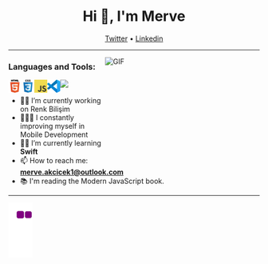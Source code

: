 <h1 align="center">Hi 👋, I'm Merve</h1>


<p align="center">
  <a href="https://twitter.com/merveeakcicek">Twitter</a> •
  <a href="https://www.linkedin.com/in/merve-akcicek/">Linkedin</a> 
</p>

---
<img align="right" alt="GIF" src="https://media.giphy.com/media/q6RoNkLlFNjaw/giphy.gif" top="20px" width="310" height="210" /> 

### Languages and Tools:
<a href = 'https://en.wikipedia.org/wiki/HTML'> <img align="left" alt="HTML5" width="26px" src="https://raw.githubusercontent.com/github/explore/80688e429a7d4ef2fca1e82350fe8e3517d3494d/topics/html/html.png"/></a>
<a href = 'https://en.wikipedia.org/wiki/CSS'> <img align="left" alt="CSS3" width="26px" src="https://raw.githubusercontent.com/github/explore/80688e429a7d4ef2fca1e82350fe8e3517d3494d/topics/css/css.png"/></a>
<a href = 'https://www.javascript.com/'> <img align="left" alt="JavaScript" width="26px" src="https://raw.githubusercontent.com/github/explore/80688e429a7d4ef2fca1e82350fe8e3517d3494d/topics/javascript/javascript.png"/></a>
<a href = 'https://code.visualstudio.com/'> 
<img align="left" alt="Visual Studio Code" width="26px" src="https://raw.githubusercontent.com/github/explore/80688e429a7d4ef2fca1e82350fe8e3517d3494d/topics/visual-studio-code/visual-studio-code.png"/></a>
<a href = 'https://git-scm.com/'> <img width="30px" src="https://img.icons8.com/color/48/000000/git.png"/>
</a>

- 🏃‍♀️ I’m currently working on Renk Bilişim
- 👩🏻‍💻 I constantly improving myself in Mobile Development
- 🧚🏻 I’m currently learning **Swift**
- 📫 How to reach me: **merve.akcicek1@outlook.com**
- 📚 I'm reading the Modern JavaScript book.

---


![snake gif](https://github.com/merveakcicek/merveakcicek/blob/output/github-contribution-grid-snake.gif)
